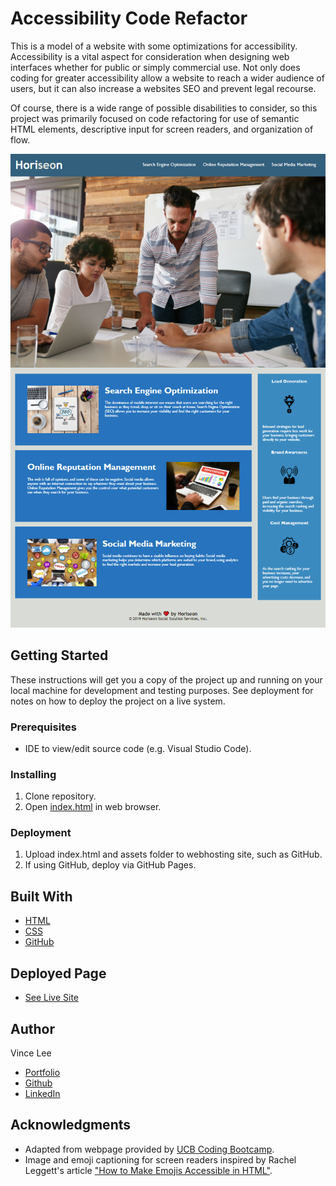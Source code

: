 # Accessibility Code Refactor

This is a model of a website with some optimizations for accessibility. Accessibility is a vital aspect for consideration when designing web interfaces whether for public or simply commercial use. Not only does coding for greater accessibility allow a website to reach a wider audience of users, but it can also increase a websites SEO and prevent legal recourse.

Of course, there is a wide range of possible disabilities to consider, so this project was primarily focused on code refactoring for use of semantic HTML elements, descriptive input for screen readers, and organization of flow.

![Deployed page preview](./assets/accessibility-code-refactor-site.PNG)

## Getting Started

These instructions will get you a copy of the project up and running on your local machine for development and testing purposes. See deployment for notes on how to deploy the project on a live system.

### Prerequisites

* IDE to view/edit source code (e.g. Visual Studio Code).

### Installing

1. Clone repository.
1. Open [index.html](index.html) in web browser.

### Deployment

1. Upload index.html and assets folder to webhosting site, such as GitHub.
1. If using GitHub, deploy via GitHub Pages.

## Built With

* [HTML](https://developer.mozilla.org/en-US/docs/Web/HTML)
* [CSS](https://developer.mozilla.org/en-US/docs/Web/CSS)
* [GitHub](https://github.com/)

## Deployed Page

* [See Live Site](https://starryblue7.github.io/accessibility-code-refactor/)

## Author

Vince Lee
- [Portfolio](https://starryblue7.github.io/)
- [Github](https://github.com/StarryBlue7)
- [LinkedIn](https://www.linkedin.com/in/vince-lee/)


## Acknowledgments

* Adapted from webpage provided by [UCB Coding Bootcamp](https://bootcamp.berkeley.edu/coding/).
* Image and emoji captioning for screen readers inspired by Rachel Leggett's article ["How to Make Emojis Accessible in HTML"](https://dev.to/rleggos/how-to-make-emojis-accessible-in-html-2n71).
